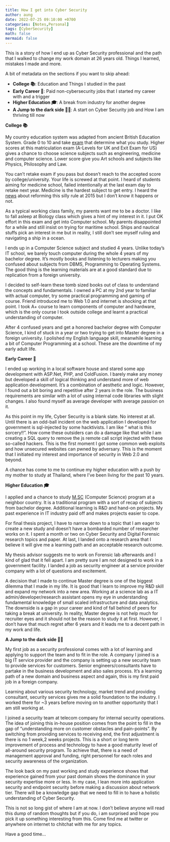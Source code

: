 ```yaml
---
title: How I get into Cyber Security
author: aung
date: 2022-07-25 09:10:00 +0700
categories: [Notes,Personal]
tags: [CyberSecurity]
math: false
mermaid: false
---
```


This is a story of how I end up as Cyber Security professional  and the path that I walked to change my work domain at 26 years old. Things I learned, mistakes I made and more.

A bit of metadata on the sections if you want to skip ahead:

- **College 📚**: Education and Things I studied in the past
- **Early Career 💼**: Paid non-cybersecurity jobs that I started my career with and a trigger
- **Higher Education 🎓**: A break from industry for another degree
- **A Jump to the dark side 🥷🏼**: A start on Cyber Security job and How I am thriving till now

**College 📚**

My country education system was adapted from ancient British Education System. Grade 0 to 10 and take [exam](https://en.wikipedia.org/wiki/University_Entrance_Examination) that determine what you study. Higher scores at this matriculation exam (A-Levels for UK and Exit Exam for US) gives a chance to choose science subjects such as engineering, medicine and computer science. Lower score give you Art schools and subjects like Physics, Philosophy and Law. 

You can’t retake exam if you pass but doesn’t reach to the accepted score by college/university. Your life is screwed at that point. I heard of students aiming for medicine school, failed intentionally at the last exam day to retake next year. Medicine is the hardest subject to get entry. I heard the [news](https://www.mmtimes.com/special-features/207-education-2015/14534-university-application-process-to-be-reformed.html) about reforming this silly rule at 2015 but I don’t know it happens or not.

As a typical working class family, my parents want me to be a doctor. I like to fall asleep at Biology class which gives a hint of my interest in it. I put OK effort in this exam and get into Computer school.  My parents disappointed for a while and still insist on trying for maritime school. Ships and nautical stuffs pick an interest in me but in reality, I still don’t see myself ruling and navigating a ship in a ocean. 

I ends up in a Computer Science subject and studied 4 years. Unlike today’s IT school, we barely touch computer during the whole 4 years of my bachelor degree. It’s mostly books and listening to lecturers making you confused about subjects from DBMS, Programming to  Operating Systems.  The good thing is the learning materials are at a good standard due to replication from a foreign university. 

I decided to self-learn these tomb sized books out of class to understand the concepts and fundamentals. I owned a PC at my 2nd year to familiar with actual computer, try some practical programming and gaming of course. Friend introduced me to Web 1.0 and internet is shocking at that point. I took A+ course to learn components of computer and hardware, which is the only course I took outside college and learnt a practical understanding of computer. 

After 4 confused years and get a honored bachelor degree with Computer Science, I kind of stuck in a year or two trying to get into Master degree in a foreign university. I polished my English language skill, meanwhile learning a bit of Computer Programming at a school. These are the downtime of my early adult life.

**Early Career 💼**

I ended up working in a local software house and stared some app development with ASP.Net, PHP, and ColdFusion. I barely make any money but developed a skill of logical thinking and understand more of web application development. It’s a combination of aesthetic and logic. However, I found out a bit boring and repetitive after 2 years in the role. The business requirements are similar with a lot of using internal code libraries with slight changes. I also found myself as average developer with average passion on it. 

As this point in my life, Cyber Security is a blank slate. No interest at all. Until there is an odd-ball incident on the web application I developed for government is sql-injected by some hacktivists. I am like “ what is this sorcery!!”. How come these outsiders can do a damage like that while I am creating a SQL query to remove the js remote call script injected with these so-called hackers. This is the first moment I got some common web exploits and how unsecured websites can pwned by adversary. This is the moment that I initiated my interest and importance of security in Web 2.0 and beyond. 

A chance has come to me to continue my higher education with a push by my mother to study at Thailand, where I’ve been living for the past 10 years. 

**Higher Education 🎓**

I applied and a chance to study [M.SC](http://M.SC) (Computer Science) program at a neighbor country. It is a traditional program with a sort of recap of subjects from bachelor degree. Additional learning is R&D and hand-on projects. My past experience in IT industry paid off and makes projects easier to cope. 

For final thesis project, I have to narrow down to a topic that I am eager to create a new study and doesn’t have a bombarded number of researcher works on it. I spent a month or two on Cyber Security and Digital Forensic research topics and paper. At last, I landed onto a research area that I believe it will give me a learning path and an acceptable research outcome. 

My thesis advisor suggests me to work on Forensic lab afterwards and I kind of glad that it fell apart. I am pretty sure I am not designed to work in a government facility. I landed a job as security engineer at a service provider company with a lot of questions and excitement. 

A decision that I made to continue Master degree is one of the biggest dilemma that I made in my life. It is good that I learn to improve my R&D skill and expand my network into a new area. Working at a science lab as a IT admin/developer/research assistant opens my eye in understanding fundamental knowledge of small scaled infrastructure and data analytics. The downside is a gap in your career and kind of fall behind of peers for taking a break at university. In reality, Master degree is not help much for recruiter eyes and it should not be the reason to study it at first. However, I don’t have that much regret after 6 years and it leads me to a decent path in my work and life.

**A Jump to the dark side 🥷🏼**

My first job as a security professional comes with a lot of learning and applying to support the team and to fit in the role. A company I joined is a big IT service provider and the company is setting up a new security team to provide services for customers. Senior engineers/consultants have to partake in the business development and also sales process. It’s a learning path of a new domain and business aspect and again, this is my first paid job in a foreign company. 

Learning about various security technology, market trend and providing consultant, security services gives me a solid foundation to the industry. I worked there for ~3 years before moving on to another opportunity that I am still working at.

I joined a security team at telecom company for internal security operations. The idea of joining this in-house position comes from the point to fill in the gap of “understanding more on customer obstacles and pain-points”. By switching from providing services to receiving end, the first adjustment is there is no 1 week,2 weeks projects. This is a short or long term improvement of process and technology to have a good maturity level of all-around security program. To achieve that, there is a need of management approval and funding, right personnel for each roles and security awareness of the organization.  

The look back on my past working and study experience shows that experience gained from your past domain shows the dominance in your security expertise more or less. In my case, I lean more into application security and  endpoint security before making a discussion about network tier. There will be a knowledge gap that we need to fill in to have a holistic understanding of Cyber Security.

This is not so long gist of where I am at now. I don’t believe anyone will read this dump of random thoughts but if you do, i am surprised and hope you pick it up something interesting from this.  Come find me at twitter or anywhere on internet to chitchat with me for any topics. 

Have a good time…